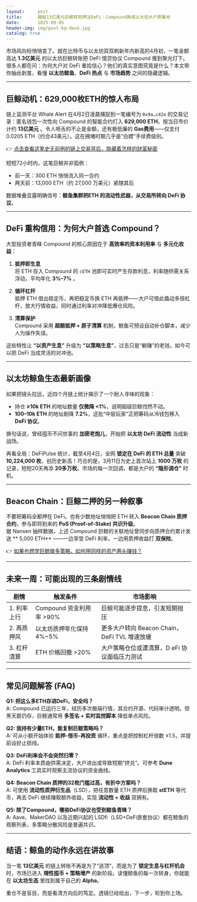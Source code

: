 ```yaml
---
layout:     post
title:      揭秘13亿美元巨鲸转而押注DeFi：Compound再成以太坊大户聚集地
date:       2025-09-05
header-img: img/post-bg-desk.jpg
catalog: true
---
```


市场风向标悄悄变了。就在比特币与以太坊双双刷新年内新高的4月初，一笔金额高达 **1.3亿美元** 的以太坊巨鲸转账把 DeFi 借贷协议 Compound 推到聚光灯下。很多人都在问：为何大户对 DeFi 重拾信心？他们的真实意图究竟是什么？本文带你抽丝剥茧，看懂 **以太坊鲸鱼**、**DeFi 热点** 与 **市场趋势** 之间的隐藏逻辑。

---

## 巨鲸动机：629,000枚ETH的惊人布局

链上监测平台 Whale Alert 在4月2日凌晨捕捉到一笔编号为 `0x9a…c42e` 的交易记录：匿名钱包一次性向 Compound 的智能合约打入 **629,000 ETH**，按当日市价计约 **13亿美元** 。令人咂舌的不止是金额，还有极低廉的 **Gas费用**——仅支付 0.0205 ETH（约合43美元）。这在拥堵时期几乎是“白嫖”手续费级别。

👉 [点击查看这笔史无前例的链上交易背后，隐藏着怎样的财富秘密](https://okxdog.com/)

短短72小时内，这笔巨鲸并非孤例：

- 前一天：300 ETH 悄悄流入同一合约  
- 两天前：13,000 ETH（约 27,000 万美元）紧随其后  

数据堆叠显露明确信号：**鲸鱼集群把ETH 的流动性武器，从交易所转向 DeFi 协议**。

---

## DeFi 重构信用：为何大户首选 Compound？

大型投资者青睐 Compound 的核心原因在于 **高效率的资本利用率** 与 **多元化收益**：

1. **抵押即生息**  
   将 ETH 存入 Compound 的 `cETH` 池即可实时产生存款利息，利率随供需关系浮动，平均年化 **3%–7%** 。

2. **循环杠杆**  
   抵押 ETH 借出稳定币，再把稳定币换 ETH 再抵押——大户可借此撬动多倍杠杆，放大行情收益，同时通过利率对冲降低爆仓风险。

3. **清算保护**  
   Compound 采用 **超额抵押 + 原子清算** 机制，鲸鱼可预设自动补仓脚本，减少人为操作失误。

这些特性让 **“以资产生息”** 升级为 **“以策略生息”**，过去只是“躺赚”的老钱，如今可以把 DeFi 当成灵活的对冲池。

---

## 以太坊鲸鱼生态最新画像

如果把镜头拉远，近四个月链上统计揭示了一个耐人寻味的现象：

- 持仓 **≥10k ETH** 的地址数量 **仅微降 <1%**，说明超级巨鲸岿然不动。  
- **100–10k ETH** 的地址剧降 **7.2%**，这批“中层玩家”正把筹码从冷钱包移入 **DeFi 协议**。  

换句话说，曾经囤币不问世事的 **加密老炮儿**，开始把 **以太坊 DeFi 流动性** 当成新战场。

再看全局：DeFiPulse 统计，截至4月4日，全网 **锁定在 DeFi 的 ETH 总量** 突破 **10,224,000 枚**，创历史新高！巧合的是，3月11日为史上首次站上 **1000 万枚** 的记录，短短20天再添 **20多万枚**。市场的每一次回调，都是大户的 **“隐形调仓”** 时机。

---

## Beacon Chain：巨鲸二押的另一种叙事

不要把筹码全都押在 DeFi。也有少数地址悄悄把 ETH 转入 **Beacon Chain 质押合约**，参与即将到来的 **PoS (Proof-of-Stake) 共识升级**。  
据 Nansen 抽样数据，上述 Compound 巨鲸的关联地址曾同步向质押合约累计发送 ** 5,000 ETH** ——一边享受 DeFi 利率，一边用质押收益打 **双保险**。

👉 [如果也想学巨鲸做多策略，如何用同样的资产两头赚钱？](https://okxdog.com/)

---

## 未来一周：可能出现的三条剧情线

| 剧情 | 触发条件 | 市场影响 |
|---|---|---|
| 1. 利率上行 | Compound 资金利用率 >90% | 巨鲸可能逐步提息，引发短期抛压 |
| 2. 再质押风 | 以太坊质押年化保持 4%~5% | 更多大户转向 Beacon Chain，DeFi TVL 增速放缓 |
| 3. 杠杆清算 | ETH 价格回撤 >20% | 大户策略仓位或遭清算，D eFi 协议面临压力测试 |

---

## 常见问题解答 (FAQ)

**Q1: 把这么多ETH存进DeFi，安全吗？**  
A: Compound 已运行三年，经历多次极端行情，其合约开源、代码审计透明。但黑天鹅仍存，巨鲸通常用 **多签名 + 实时监控脚本** 降低单点风险。

**Q2: 我持有少量ETH，能复制巨鲸策略吗？**  
A: 可从小额开始体验 **抵押-借币-再投资** 循环，重点是把控制杠杆倍数 ≤1.5，并提前设好止损线。

**Q3: DeFi利率会不会突然归零？**  
A: DeFi 利率本质由供需决定，大户进出或导致短期“挤兑”。可参考 **Dune Analytics** 工具实时观察主流协议的资金曲线。

**Q4: Beacon Chain 质押的32枚门槛过高，有折中方案吗？**  
A: 可使用 **流动性质押衍生品**（LSD），把任意数量 ETH 质押后换取 **stETH** 等代币，再去 DeFi 继续赚取额外收益，实现 **流动性 + 收益** 双拥有。

**Q5: 除了Compound，哪些DeFi协议也受到鲸鱼青睐？**  
A: Aave、MakerDAO 以及近期兴起的 LSDfi（LSD+DeFi嵌套协议）都在鲸鱼的观察列表，多策略分散风险是普遍共识。

---

## 结语：鲸鱼的动作永远在讲故事

当一笔 **13亿美元** 的链上转账不再是为了“逃顶”，而是为了 **锁定生息与杠杆机会** 时，市场已进入 **理性囤币 + 策略增产** 的新阶段。读懂鲸鱼的每一次转身，你就能在 **以太坊生态** 里找到属于自己的 **Alpha**。

重仓不是盲目，而是看清方向后的笃定。透镜已经给出，下一步，轮到你上场。